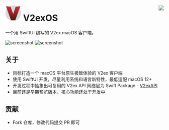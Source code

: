 # <img width="50" src="/V2exOS/Assets.xcassets/AppIcon.appiconset/icon_256.png" /> V2exOS <a href="https://apps.apple.com/cn/app/v2exos/id6443544914?mt=12"><img align="right" src="https://user-images.githubusercontent.com/2088605/192413562-5e123118-bd2c-4710-9b68-872ffe61ae4d.png" height="50"></a>


一个用 SwiftUI 编写的 V2ex macOS 客户端。

![screenshot](https://user-images.githubusercontent.com/2088605/192312063-def16466-052b-457a-9b4c-856b2afb3a42.png#gh-dark-mode-only)
![screenshot](https://user-images.githubusercontent.com/2088605/192312051-9ec1e43d-4aee-46fb-a61f-fd865e35fca4.png##gh-light-mode-only)

## 关于

- 目标打造一个 macOS 平台原生极致体验的 V2ex 客户端
- 使用 SwiftUI 开发，尽量利用系统和语言新特性，最低适配 macOS 12+
- 开发过程中抽象出可复用的 V2ex API 网络层为 Swift Package - [V2exAPI](https://github.com/isaced/V2exAPI) 
- 目前还是早期预览版本，核心功能还处于开发中

## 贡献

- Fork 仓库，修改代码提交 PR 即可
